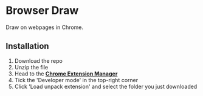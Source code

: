 # Browser Draw

Draw on webpages in Chrome. 

## Installation

1. Download the repo
2. Unzip the file
3. Head to the [**Chrome Extension Manager**](chrome://extensions)
4. Tick the 'Developer mode' in the top-right corner
5. Click 'Load unpack extension' and select the folder you just downloaded

